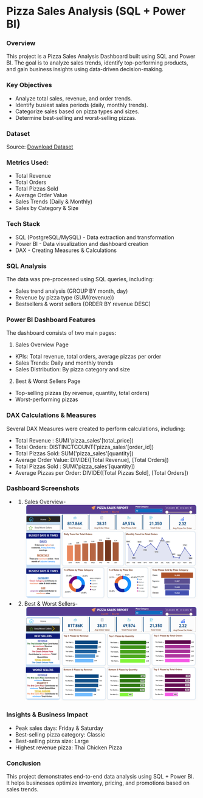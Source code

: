 # Pizza Sales Analysis (SQL + Power BI)

### Overview
This project is a Pizza Sales Analysis Dashboard built using SQL and Power BI. The goal is to analyze sales trends, identify top-performing products, and gain business insights using data-driven decision-making.

### Key Objectives
- Analyze total sales, revenue, and order trends.
- Identify busiest sales periods (daily, monthly trends).
- Categorize sales based on pizza types and sizes.
- Determine best-selling and worst-selling pizzas.

### Dataset
Source: [Download Dataset](https://github.com/PrachiShandilya/Pizza-Sales-/blob/main/Data/pizza_sales_excel_file%20(1).xlsx)


### Metrics Used:

- Total Revenue
- Total Orders
- Total Pizzas Sold
- Average Order Value
- Sales Trends (Daily & Monthly)
- Sales by Category & Size

### Tech Stack
- SQL (PostgreSQL/MySQL) - Data extraction and transformation
- Power BI - Data visualization and dashboard creation
- DAX - Creating Measures & Calculations

### SQL Analysis
The data was pre-processed using SQL queries, including:

- Sales trend analysis (GROUP BY month, day)
- Revenue by pizza type (SUM(revenue))
- Bestsellers & worst sellers (ORDER BY revenue DESC)

### Power BI Dashboard Features
The dashboard consists of two main pages:

1. Sales Overview Page

- KPIs: Total revenue, total orders, average pizzas per order
- Sales Trends: Daily and monthly trends
- Sales Distribution: By pizza category and size

2. Best & Worst Sellers Page

- Top-selling pizzas (by revenue, quantity, total orders)
- Worst-performing pizzas

### DAX Calculations & Measures

Several DAX Measures were created to perform calculations, including:

- Total Revenue : SUM('pizza_sales'[total_price])
- Total Orders: DISTINCTCOUNT('pizza_sales'[order_id])
- Total Pizzas Sold: SUM('pizza_sales'[quantity])
- Average Order Value: DIVIDE([Total Revenue], [Total Orders])
- Total Pizzas Sold : SUM('pizza_sales'[quantity])
- Average Pizzas per Order: DIVIDE([Total Pizzas Sold], [Total Orders])


### Dashboard Screenshots
- 1. Sales Overview-
  ![Sales verview Dashboard](Images/Sales_Overview_Dashboard.png)

- 2. Best & Worst Sellers-
  ![Best/Worst Sellers Dashboard](Images/Best_Worst_Sellers_Dashboard.png)


### Insights & Business Impact
- Peak sales days: Friday & Saturday
- Best-selling pizza category: Classic
- Best-selling pizza size: Large
- Highest revenue pizza: Thai Chicken Pizza

### Conclusion
This project demonstrates end-to-end data analysis using SQL + Power BI. It helps businesses optimize inventory, pricing, and promotions based on sales trends.
